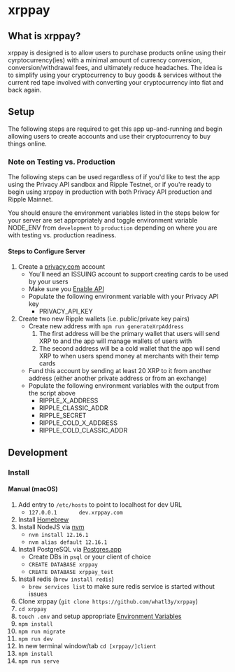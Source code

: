 # xrppay

## What is xrppay?

xrppay is designed is to allow users to purchase products online using
their cyrptocurrency(ies) with a minimal amount of currency conversion,
conversion/withdrawal fees, and ultimately reduce headaches. The idea is to simplify
using your cryptocurrency to buy goods & services without the current red
tape involved with converting your cryptocurrency into fiat and back again.

## Setup

The following steps are required to get this app up-and-running and begin allowing
users to create accounts and use their cryptocurrency to buy things online.

### Note on Testing vs. Production

The following steps can be used regardless of if you'd like to test the app using
the Privacy API sandbox and Ripple Testnet, or if you're ready to begin using xrppay
in production with both Privacy API production and Ripple Mainnet.

You should ensure the environment variables listed in the steps below
for your server are set appropriately and toggle environment variable
NODE_ENV from `development` to `production` depending on where you are with
testing vs. production readiness.

#### Steps to Configure Server

1. Create a [privacy.com](https://privacy.com/) account
    - You'll need an ISSUING account to support creating cards to be used by your users
    - Make sure you [Enable API](https://privacy.com/account#api-key)
    - Populate the following environment variable with your Privacy API key
        - PRIVACY_API_KEY
2. Create two new Ripple wallets (i.e. public/private key pairs)
    - Create new address with `npm run generateXrpAddress`
        1. The first address will be the primary wallet that users will send XRP to and the app will manage wallets of users with
        2. The second address will be a cold wallet that the app will send XRP to when users spend money at merchants with their temp cards
    - Fund this account by sending at least 20 XRP to it from another address (either another private address or from an exchange)
    - Populate the following environment variables with the output from the script above
        - RIPPLE_X_ADDRESS
        - RIPPLE_CLASSIC_ADDR
        - RIPPLE_SECRET
        - RIPPLE_COLD_X_ADDRESS
        - RIPPLE_COLD_CLASSIC_ADDR

## Development

### Install

#### Manual (macOS)

1. Add entry to `/etc/hosts` to point to localhost for dev URL
    - `127.0.0.1       dev.xrppay.com`
2. Install [Homebrew](https://brew.sh/)
3. Install NodeJS via [nvm](https://github.com/nvm-sh/nvm)
    - `nvm install 12.16.1`
    - `nvm alias default 12.16.1`
4. Install PostgreSQL via [Postgres.app](https://postgresapp.com/)
    - Create DBs in `psql` or your client of choice
    - `CREATE DATABASE xrppay`
    - `CREATE DATABASE xrppay_test`
5. Install redis (`brew install redis`)
    - `brew services list` to make sure redis service is started without issues
6. Clone xrppay (`git clone https://github.com/whatl3y/xrppay`)
7. `cd xrppay`
8. `touch .env` and setup appropriate [Environment Variables](#Environment-Variables)
9. `npm install`
9. `npm run migrate`
10. `npm run dev`
11. In new terminal window/tab `cd [xrppay/]client`
12. `npm install`
13. `npm run serve`
